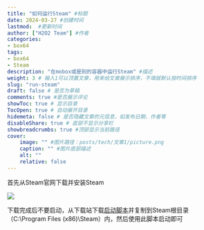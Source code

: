 ```yaml
---
title: "如何运行Steam" #标题
date: 2024-03-27 #创建时间
lastmod:  #更新时间
author: ["H2O2 Team"] #作者
categories: 
- box64
tags: 
- box64
- Steam
description: "在mobox或是别的容器中运行Steam" #描述
weight: 3 # 输入1可以顶置文章，用来给文章展示排序，不填就默认按时间排序
slug: "run-steam"
draft: false # 是否为草稿
comments: true #是否展示评论
showToc: true # 显示目录
TocOpen: true # 自动展开目录
hidemeta: false # 是否隐藏文章的元信息，如发布日期、作者等
disableShare: true # 底部不显示分享栏
showbreadcrumbs: true #顶部显示当前路径
cover:
    image: "" #图片路径：posts/tech/文章1/picture.png
    caption: "" #图片底部描述
    alt: ""
    relative: false
---
```


首先从Steam官网下载并安装Steam

![](https://jsproxy.vofficial.cc/gh/H2O2-Team/imgs/run-steam-1.webp)

下载完成后不要启动，从下载站下载[启动脚本](https://alist.vofficial233.com/杂物/Box64/Steam/start-new-steam.bat)并复制到Steam根目录（C:\Program Files (x86)\Steam）内，然后使用此脚本启动即可